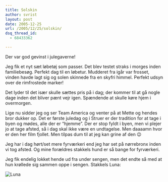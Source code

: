 ```yaml
---
title: Solskin
author: svrist
layout: post
date: 2005-12-25
url: /2005/12/25/solskin/
dsq_thread_id:
  - 68433362

---
```

Der var god gevinst i julegaverne!

Jeg fik et nyt sæt løbetøj som passer. Det blev testet straks i morges inden familiebesøg. Perfekt dag til en løbetur. Mudderet fra igår var frosset, vinden havde lagt sig og solen skinnede fra en skyfri himmel. Perfekt udsyn over de rimfrostede marker!
  
Det lyder til det især skulle sættes pris på i dag; der kommer til at gå nogle dage inden det bliver pænt vejr igen. Spændende at skulle køre hjem i overmorgen.

Lige nu sidder jeg og ser Team America og venter på at Mette og hendes bror dukker op. Det er første juledag og i Struer er der tradition for at tage i byen og mødes, alle der er &#8220;hjemme&#8221;. Der er stop fyldt i byen, men vi plejer jo at tage afsted, så i dag skal ikke være en undtagelse. Men daaaamn hvor er den her film fjollet. Men tilpas dum til at jeg kan grine af den 😉

Jeg har i dag hørt/set mere fyrværkeri end jeg har set på nørrebronx inden vi tog afsted. Og mine forældres stakkels hund er så bange for fyrværkeri.
  
Jeg fik endelig lokket hende ud fra under sengen, men det endte så med at hun krøllede sig sammen oppe i sengen. Stakkels Luna:
  
![Luna][1]

 [1]: http://seet.dk/~seet/luna.jpg